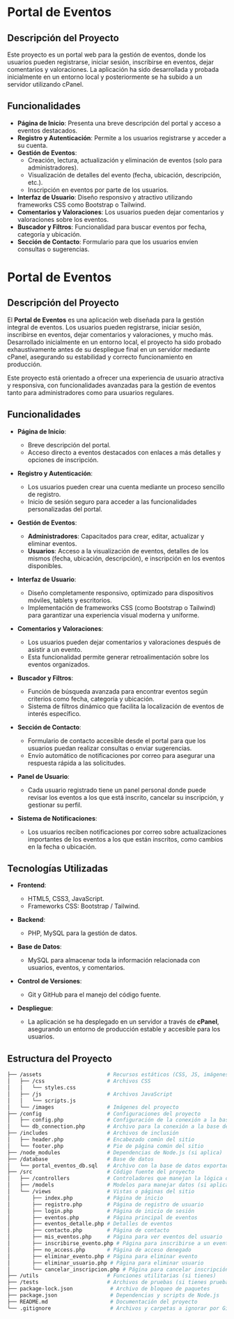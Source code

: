# Portal de Eventos

## Descripción del Proyecto

Este proyecto es un portal web para la gestión de eventos, donde los usuarios pueden registrarse, iniciar sesión, inscribirse en eventos, dejar comentarios y valoraciones. La aplicación ha sido desarrollada y probada inicialmente en un entorno local y posteriormente se ha subido a un servidor utilizando cPanel.

## Funcionalidades

- **Página de Inicio**: Presenta una breve descripción del portal y acceso a eventos destacados.
- **Registro y Autenticación**: Permite a los usuarios registrarse y acceder a su cuenta.
- **Gestión de Eventos**:
  - Creación, lectura, actualización y eliminación de eventos (solo para administradores).
  - Visualización de detalles del evento (fecha, ubicación, descripción, etc.).
  - Inscripción en eventos por parte de los usuarios.
- **Interfaz de Usuario**: Diseño responsivo y atractivo utilizando frameworks CSS como Bootstrap o Tailwind.
- **Comentarios y Valoraciones**: Los usuarios pueden dejar comentarios y valoraciones sobre los eventos.
- **Buscador y Filtros**: Funcionalidad para buscar eventos por fecha, categoría y ubicación.
- **Sección de Contacto**: Formulario para que los usuarios envíen consultas o sugerencias.

# Portal de Eventos

## Descripción del Proyecto

El **Portal de Eventos** es una aplicación web diseñada para la gestión integral de eventos. Los usuarios pueden registrarse, iniciar sesión, inscribirse en eventos, dejar comentarios y valoraciones, y mucho más. Desarrollado inicialmente en un entorno local, el proyecto ha sido probado exhaustivamente antes de su despliegue final en un servidor mediante cPanel, asegurando su estabilidad y correcto funcionamiento en producción.

Este proyecto está orientado a ofrecer una experiencia de usuario atractiva y responsiva, con funcionalidades avanzadas para la gestión de eventos tanto para administradores como para usuarios regulares.

## Funcionalidades

- **Página de Inicio**: 
  - Breve descripción del portal.
  - Acceso directo a eventos destacados con enlaces a más detalles y opciones de inscripción.

- **Registro y Autenticación**:
  - Los usuarios pueden crear una cuenta mediante un proceso sencillo de registro.
  - Inicio de sesión seguro para acceder a las funcionalidades personalizadas del portal.

- **Gestión de Eventos**:
  - **Administradores**: Capacitados para crear, editar, actualizar y eliminar eventos.
  - **Usuarios**: Acceso a la visualización de eventos, detalles de los mismos (fecha, ubicación, descripción), e inscripción en los eventos disponibles.

- **Interfaz de Usuario**: 
  - Diseño completamente responsivo, optimizado para dispositivos móviles, tablets y escritorios.
  - Implementación de frameworks CSS (como Bootstrap o Tailwind) para garantizar una experiencia visual moderna y uniforme.

- **Comentarios y Valoraciones**:
  - Los usuarios pueden dejar comentarios y valoraciones después de asistir a un evento.
  - Esta funcionalidad permite generar retroalimentación sobre los eventos organizados.

- **Buscador y Filtros**:
  - Función de búsqueda avanzada para encontrar eventos según criterios como fecha, categoría y ubicación.
  - Sistema de filtros dinámico que facilita la localización de eventos de interés específico.

- **Sección de Contacto**:
  - Formulario de contacto accesible desde el portal para que los usuarios puedan realizar consultas o enviar sugerencias.
  - Envío automático de notificaciones por correo para asegurar una respuesta rápida a las solicitudes.

- **Panel de Usuario**:
  - Cada usuario registrado tiene un panel personal donde puede revisar los eventos a los que está inscrito, cancelar su inscripción, y gestionar su perfil.

- **Sistema de Notificaciones**:
  - Los usuarios reciben notificaciones por correo sobre actualizaciones importantes de los eventos a los que están inscritos, como cambios en la fecha o ubicación.

## Tecnologías Utilizadas

- **Frontend**: 
  - HTML5, CSS3, JavaScript.
  - Frameworks CSS: Bootstrap / Tailwind.
  
- **Backend**: 
  - PHP, MySQL para la gestión de datos.
  
- **Base de Datos**:
  - MySQL para almacenar toda la información relacionada con usuarios, eventos, y comentarios.

- **Control de Versiones**: 
  - Git y GitHub para el manejo del código fuente.

- **Despliegue**: 
  - La aplicación se ha desplegado en un servidor a través de **cPanel**, asegurando un entorno de producción estable y accesible para los usuarios.

## Estructura del Proyecto

```bash
├── /assets                     # Recursos estáticos (CSS, JS, imágenes)
│   ├── /css                    # Archivos CSS
│   │   └── styles.css
│   ├── /js                     # Archivos JavaScript
│   │   └── scripts.js
│   └── /images                 # Imágenes del proyecto
├── /config                     # Configuraciones del proyecto
│   ├── config.php              # Configuración de la conexión a la base de datos
│   └── db_connection.php       # Archivo para la conexión a la base de datos
├── /includes                   # Archivos de inclusión
│   ├── header.php              # Encabezado común del sitio
│   └── footer.php              # Pie de página común del sitio
├── /node_modules               # Dependencias de Node.js (si aplica)
├── /database                   # Base de datos
│   └── portal_eventos_db.sql   # Archivo con la base de datos exportada
├── /src                        # Código fuente del proyecto
│   ├── /controllers            # Controladores que manejan la lógica de negocio
│   ├── /models                 # Modelos para manejar datos (si aplica)
│   └── /views                  # Vistas o páginas del sitio
│       ├── index.php           # Página de inicio
│       ├── registro.php        # Página de registro de usuario
│       ├── login.php           # Página de inicio de sesión
│       ├── eventos.php         # Página principal de eventos
│       ├── eventos_detalle.php # Detalles de eventos
│       ├── contacto.php        # Página de contacto
│       ├── mis_eventos.php     # Página para ver eventos del usuario
│       ├── inscribirse_evento.php # Página para inscribirse a un evento
│       ├── no_access.php       # Página de acceso denegado
│       ├── eliminar_evento.php # Página para eliminar evento
│       ├── eliminar_usuario.php # Página para eliminar usuario
│       └── cancelar_inscripcion.php # Página para cancelar inscripción
├── /utils                      # Funciones utilitarias (si tienes)
├── /tests                      # Archivos de pruebas (si tienes pruebas)
├── package-lock.json            # Archivo de bloqueo de paquetes
├── package.json                 # Dependencias y scripts de Node.js
├── README.md                    # Documentación del proyecto
└── .gitignore                   # Archivos y carpetas a ignorar por Git
